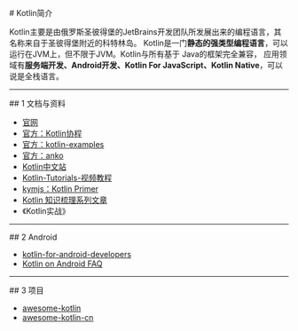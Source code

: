 # Kotlin简介

Kotlin主要是由俄罗斯圣彼得堡的JetBrains开发团队所发展出来的编程语言，其名称来自于圣彼得堡附近的科特林岛。
Kotlin是一门**静态的强类型编程语言**，可以运行在JVM上，但不限于JVM。Kotlin与所有基于 Java的框架完全兼容，
应用领域有**服务端开发、Android开发、Kotlin For JavaScript、Kotlin Native**，可以说是全栈语言。

---
## 1 文档与资料

- [官网](https://kotlinlang.org/)
- [官方：Kotlin协程](https://github.com/Kotlin/kotlinx.coroutines)
- [官方：kotlin-examples](https://github.com/JetBrains/kotlin-examples)
- [官方：anko](https://github.com/Kotlin/anko)
- [Kotlin中文站](https://www.kotlincn.net/)
- [Kotlin-Tutorials-视频教程](https://github.com/enbandari/Kotlin-Tutorials)
- [kymjs：Kotlin Primer](https://kymjs.com/code/2017/02/03/01/)
- [Kotlin 知识梳理系列文章](http://www.jianshu.com/p/f9e78d6c54bd)
- 《Kotlin实战》

---
## 2 Android

- [kotlin-for-android-developers](https://wangjiegulu.gitbooks.io/kotlin-for-android-developers-zh/guan_yu_ben_shu.html)
- [Kotlin on Android FAQ](https://developer.android.com/kotlin/faq.html)

---
## 3 项目

- [awesome-kotlin](https://github.com/KotlinBy/awesome-kotlin)
- [awesome-kotlin-cn](https://github.com/kymjs/awesome-kotlin-cn)